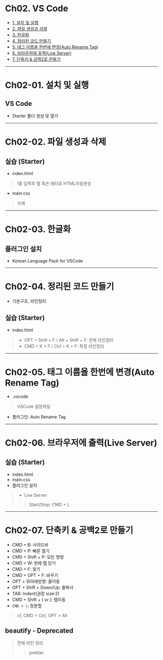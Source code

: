 # Ch02. VS Code
- [1. 설치 및 실행](#ch02-01-설치-및-실행)
- [2. 파일 생성과 삭제](#ch02-02-파일-생성과-삭제)
- [3. 한글화](#ch02-03-한글화)
- [4. 정리된 코드 만들기](#ch02-04-정리된-코드-만들기)
- [5. 태그 이름을 한번에 변경(Auto Rename Tag)](#ch02-05-태그-이름을-한번에-변경auto-rename-tag)
- [6. 브라우저에 출력(Live Server)](#ch02-06-브라우저에-출력live-server)
- [7. 단축키 & 공백2로 만들기](#ch02-07-단축키--공백2로-만들기)


---------------------------------------------------------------------
# Ch02-01. 설치 및 실행 
## VS Code
- Starter 폴더 생성 및 열기


---------------------------------------------------------------------
# Ch02-02. 파일 생성과 삭제
## 실습 (Starter)
- index.html
> !를 입력후 탭 혹은 에터로 HTML자동완성
- main.css
> 삭제


---------------------------------------------------------------------
# Ch02-03. 한글화
## 플러그인 설치
- Korean Language Pack for VSCode


---------------------------------------------------------------------
# Ch02-04. 정리된 코드 만들기
- 기본구조, 라인정리
## 실습 (Starter)
- index.html
> - OPT + Shift + F / Alt + Shift + F: 전체 라인정리
> - CMD + K > F / Ctrl + K > F: 특정 라인정리


---------------------------------------------------------------------
# Ch02-05. 태그 이름을 한번에 변경(Auto Rename Tag)
- .vscode
> VSCode 설정파일
- 플러그인: Auto Rename Tag


---------------------------------------------------------------------
# Ch02-06. 브라우저에 출력(Live Server)
## 실습 (Starter)
- index.html
- main.css
- 플러그인 설치
> - Live Server
> > Start/Stop: CMD + L


---------------------------------------------------------------------
# Ch02-07. 단축키 & 공백2로 만들기
- CMD + B: 사이드바 
- CMD + P: 빠른 열기
- CMD + Shift + P: 모든 명령
- CMD + W: 현재 탭 닫기
- CMD + F: 찾기
- CMD + OPT + F: 바꾸기
- OPT + 위아래방향: 줄이동
- OPT + Shift + Down/Up: 줄복사
- TAB: Indent(권장 size:2)
- CMD + Shift + [ or ]: 탭이동
- `CMD + \`: 창분할
> cf, CMD > Ctrl, OPT > Alt

## beautify - Deprecated
> 전체 라인 정리
> > prettier 